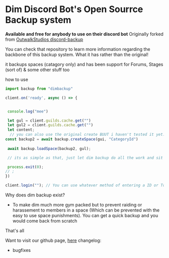 # Dim Discord Bot's Open Sourrce Backup system
**Available and free for anybody to use on their discord bot**
Originally forked from [OutwalkStudios discord-backup](https://github.com/OutwalkStudios/discord-backup)

You can check that repository to learn more information regarding the backbone of this backup system. What it has rather than the original!

 it backups spaces (catagory only) and has been support for Forums, Stages (sort of) & some other stuff too

 how to use

 ```js
import backup from "dimbackup"

 client.on('ready', async () => {


  console.log("mee")

  let gul = client.guilds.cache.get("")
  let gul2 = client.guilds.cache.get("")
  let content;
   // you can also use the original create BUUT i haven't tested it yet.
const backup2 = await backup.createSpace(gui, "CategoryId")
  
  await backup.loadSpace(backup2, gul);

  // its as simple as that, just let dim backup do all the work and sit and relax while its restoring or creating a new backup

  process.exit(0);
 // ;
 })

client.login(""); // You can use whatever method of entering a ID or Token you wish. Aslong as it works. ENV may be recommanded though 

```

Why does dim backup exist?
- To make dim much more gym packed but to prevent raiding or harassement to members in a space (Which can be prevented with the easy to use space punishments). You can get a quick backup and you would come back from scratch

That's all

Want to visit our github page, [here](https://github.com/DimSystems/dimbackup)
changelog:
- bugfixes
